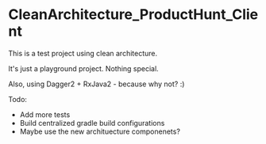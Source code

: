 # CleanArchitecture_ProductHunt_Client
This is a test project using clean architecture.

It's just a playground project. Nothing special. 

Also, using Dagger2 + RxJava2 - because why not? :)

Todo:
* Add more tests
* Build centralized gradle build configurations
* Maybe use the new archituecture componenets?

